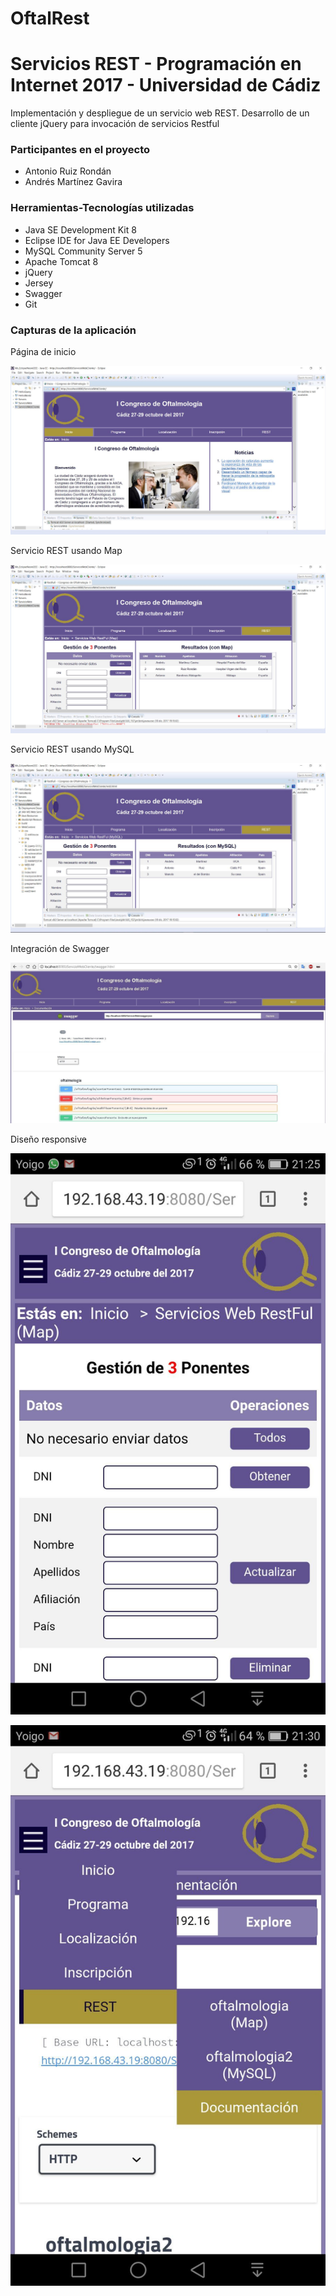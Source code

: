 # OftalRest

# Servicios REST - Programación en Internet 2017 - Universidad de Cádiz

Implementación y despliegue de un servicio web REST. Desarrollo de un cliente jQuery para invocación de servicios Restful


### Participantes en el proyecto

- Antonio Ruiz Rondán
- Andrés Martínez Gavira


### Herramientas-Tecnologías utilizadas

- Java SE Development Kit 8
- Eclipse IDE for Java EE Developers
- MySQL Community Server 5
- Apache Tomcat 8
- jQuery
- Jersey
- Swagger
- Git


### Capturas de la aplicación

Página de inicio

![Index](https://github.com/toninoes/OftalRest/blob/master/ServicioWebCliente/WebContent/img/a.png)

Servicio REST usando Map

![Servicio REST usando Map](https://github.com/toninoes/OftalRest/blob/master/ServicioWebCliente/WebContent/img/b.png)

Servicio REST usando MySQL

![Servicio REST usando MySQL](https://github.com/toninoes/OftalRest/blob/master/ServicioWebCliente/WebContent/img/c.png)

Integración de Swagger

![Swagger](https://github.com/toninoes/OftalRest/blob/master/ServicioWebCliente/WebContent/img/d.png)

Diseño responsive

![Responsive](https://github.com/toninoes/OftalRest/blob/master/ServicioWebCliente/WebContent/img/e.png)

![Responsive2](https://github.com/toninoes/OftalRest/blob/master/ServicioWebCliente/WebContent/img/f.png)
